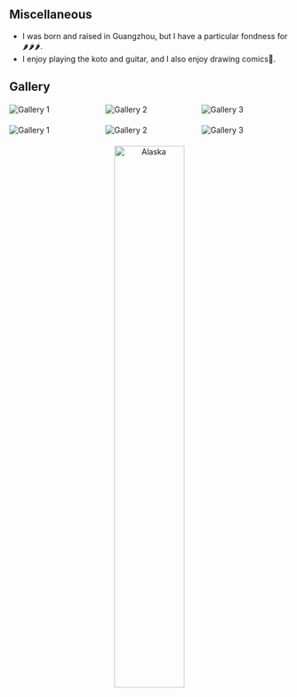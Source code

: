 ## Miscellaneous 
- I was born and raised in Guangzhou, but I have a particular fondness for 🌶️🌶️🌶️.
- I enjoy playing the koto and guitar, and I also enjoy drawing comics🎨.

## Gallery 

<div style="text-align:center;">
</div>
<div class="gallery-container">
  <div class="gallery-item">
    <img src="../img/alaska1.jpg" alt="Gallery 1">
  </div>
  <div class="gallery-item">
    <img src="../img/alaska2.jpg" alt="Gallery 2">
  </div>
  <div class="gallery-item">
    <img src="../img/barbara.jpg" alt="Gallery 3">
  </div>
</div>

<style>
  .gallery-container {
    display: flex;
    justify-content: space-between;
    margin-top: 20px;
  }

  .gallery-item {
    flex-basis: calc(33.33% - 10px);
  }

  .gallery-item img {
    max-width: 100%;
    height: auto;
  }
</style>

<div style="text-align:center;">
</div>
<div class="gallery-container">
  <div class="gallery-item">
    <img src="../img/tahoe3.jpg" alt="Gallery 1">
  </div>
  <div class="gallery-item">
    <img src="../img/tahoe1.jpg" alt="Gallery 2">
  </div>
  <div class="gallery-item">
    <img src="../img/tahoe2.jpg" alt="Gallery 3">
  </div>
</div>

<div style="text-align:center;">
</div>
<div style="text-align: center; margin-top: 20px;">
  <img src="../img/alaska.jpg" alt="Alaska" style="width: 50%; display: block; margin: 0 auto;">
</div>




<style>
  .gallery-alaska {
    display: flex;
    justify-content: space-between;
    margin-top: 20px;
  }

  .gallery-item-2 {
    flex-basis: calc(100% - 10px);
  }

  .gallery-item-2 img {
    max-width: 50%;
    height: auto;
  }
</style>
